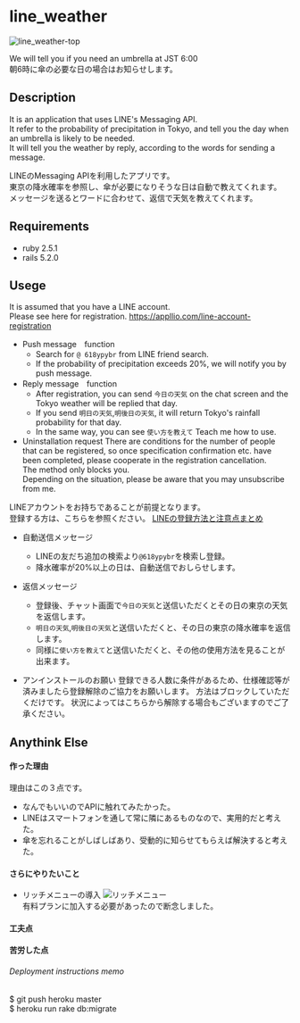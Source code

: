 # line_weather
![line_weather-top](https://user-images.githubusercontent.com/50007961/60940321-147f3600-a316-11e9-8285-3a40a884ef42.png)

We will tell you if you need an umbrella at JST 6:00  
朝6時に傘の必要な日の場合はお知らせします。

## Description
It is an application that uses LINE's Messaging API.  
It refer to the probability of precipitation in Tokyo, and tell you the day when an umbrella is likely to be needed.  
It will tell you the weather by reply, according to the words for sending a message.

LINEのMessaging APIを利用したアプリです。  
東京の降水確率を参照し、傘が必要になりそうな日は自動で教えてくれます。  
メッセージを送るとワードに合わせて、返信で天気を教えてくれます。

## Requirements
- ruby 2.5.1
- rails 5.2.0

## Usege
It is assumed that you have a LINE account.  
Please see here for registration.
https://appllio.com/line-account-registration
- Push message　function
  - Search for `@ 618ypybr` from LINE friend search.
  - If the probability of precipitation exceeds 20%, we will notify you by push message.
- Reply message　function
  - After registration, you can send `今日の天気` on the chat screen and the Tokyo weather will be replied that day.
  - If you send `明日の天気`,`明後日の天気`, it will return Tokyo's rainfall probability for that day.
  - In the same way, you can see `使い方を教えて` Teach me how to use.
- Uninstallation request
There are conditions for the number of people that can be registered, so once specification confirmation etc. have been completed, please cooperate in the registration cancellation.  
The method only blocks you.  
Depending on the situation, please be aware that you may unsubscribe from me.  


LINEアカウントをお持ちであることが前提となります。  
登録する方は、こちらを参照ください。
[LINEの登録方法と注意点まとめ](https://appllio.com/line-account-registration)

- 自動送信メッセージ
  - LINEの友だち追加の検索より`@618ypybr`を検索し登録。
  - 降水確率が20%以上の日は、自動送信でおしらせします。

- 返信メッセージ
  - 登録後、チャット画面で`今日の天気`と送信いただくとその日の東京の天気を返信します。
  - `明日の天気`,`明後日の天気`と送信いただくと、その日の東京の降水確率を返信します。
  - 同様に`使い方を教えて`と送信いただくと、その他の使用方法を見ることが出来ます。

- アンインストールのお願い
登録できる人数に条件があるため、仕様確認等が済みましたら登録解除のご協力をお願いします。
方法はブロックしていただくだけです。
状況によってはこちらから解除する場合もございますのでご了承ください。

## Anythink Else
#### 作った理由
理由はこの３点です。
- なんでもいいのでAPIに触れてみたかった。
- LINEはスマートフォンを通して常に隣にあるものなので、実用的だと考えた。
- 傘を忘れることがしばしばあり、受動的に知らせてもらえば解決すると考えた。
#### さらにやりたいこと
- リッチメニューの導入
![リッチメニュー](https://user-images.githubusercontent.com/50007961/61012702-8741ed00-a3ba-11e9-83be-3550ca2531cf.png)  
有料プランに加入する必要があったので断念しました。
#### 工夫点

#### 苦労した点





###### Deployment instructions memo

  $ git push heroku master  
  $ heroku run rake db:migrate


